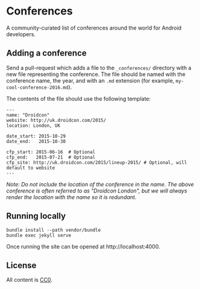 Conferences
===========

A community-curated list of conferences around the world for Android developers.


Adding a conference
-------------------

Send a pull-request which adds a file to the `_conferences/` directory
with a new file representing the conference. The file should be named
with the conference name, the year, and with an `.md` extension (for
example, `my-cool-conference-2016.md`).

The contents of the file should use the following template:
```
---
name: "Droidcon"
website: http://uk.droidcon.com/2015/
location: London, UK

date_start: 2015-10-29
date_end:   2015-10-30

cfp_start: 2015-06-16  # Optional
cfp_end:   2015-07-21  # Optional
cfp_site: http://uk.droidcon.com/2015/lineup-2015/ # Optional, will default to website
---
```

*Note: Do not include the location of the conference in the name. The above conference is often referred to as "Droidcon London", but we will always render the location with the name so it is redundant.*


Running locally
---------------

```
bundle install --path vendor/bundle
bundle exec jekyll serve
```

Once running the site can be opened at http://localhost:4000.


License
-------

All content is [CC0][1].


 [1]: https://creativecommons.org/publicdomain/zero/1.0/
